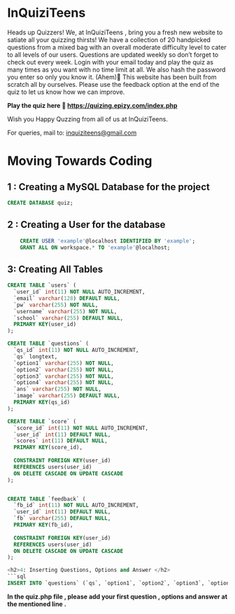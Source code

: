 # InQuiziTeens

Heads up Quizzers! 
We, at InQuiziTeens , bring you a fresh new website to satiate all your quizzing thirsts! We have a collection of 20 handpicked questions from a mixed bag with an overall moderate difficulty level to cater to all levels of our users.  Questions are updated weekly so don’t forget to check out every week. Login with your email today and play the quiz as many times as you want with no time limit at all.  We also hash the password you enter so only you know it. (Ahem)🌚
This website has been built from scratch all by ourselves. Please use the feedback option at the end of the quiz to let us know how we can improve. 

<b>Play the quiz here 🔽
https://quizing.epizy.com/index.php</b>

Wish you Happy Quzzing from all of us at InQuiziTeens.

For queries, mail to: inquiziteens@gmail.com



<h1>Moving Towards Coding</h1>

<h2>1 : Creating a MySQL Database for the project </h2> 

```sql
CREATE DATABASE quiz;
```
<h2>2 : Creating a User for the  database</h2>

```sql
    CREATE USER 'example'@localhost IDENTIFIED BY 'example';
    GRANT ALL ON workspace.* TO 'example'@localhost;
```
<h2>3: Creating All Tables</h2>

```sql
CREATE TABLE `users` (
  `user_id` int(11) NOT NULL AUTO_INCREMENT,
  `email` varchar(128) DEFAULT NULL,
  `pw` varchar(255) NOT NULL,
  `username` varchar(255) NOT NULL,
  `school` varchar(255) DEFAULT NULL,
  PRIMARY KEY(user_id)
);

CREATE TABLE `questions` (
  `qs_id` int(11) NOT NULL AUTO_INCREMENT,
  `qs` longtext,
  `option1` varchar(255) NOT NULL,
  `option2` varchar(255) NOT NULL,
  `option3` varchar(255) NOT NULL,
  `option4` varchar(255) NOT NULL,
  `ans` varchar(255) NOT NULL,
  `image` varchar(255) DEFAULT NULL,
  PRIMARY KEY(qs_id)
);

CREATE TABLE `score` (
  `score_id` int(11) NOT NULL AUTO_INCREMENT,
  `user_id` int(11) DEFAULT NULL,
  `scores` int(11) DEFAULT NULL,
  PRIMARY KEY(score_id),
  
  CONSTRAINT FOREIGN KEY(user_id)
  REFERENCES users(user_id)
  ON DELETE CASCADE ON UPDATE CASCADE
);


CREATE TABLE `feedback` (
  `fb_id` int(11) NOT NULL AUTO_INCREMENT,
  `user_id` int(11) DEFAULT NULL,
  `fb` varchar(255) DEFAULT NULL,
  PRIMARY KEY(fb_id),
  
  CONSTRAINT FOREIGN KEY(user_id)
  REFERENCES users(user_id)
  ON DELETE CASCADE ON UPDATE CASCADE
);

<h2>4: Inserting Questions, Options and Answer </h2>
```sql
INSERT INTO `questions` (`qs`, `option1`, `option2`, `option3`, `option4`, `ans`, `image`) VALUES ('YOUR QS 1','OPTION 1','OPTION 2','OPTION3',' OPTION4 ','ANSWER','IMAGE_URL');
```

<b> In the quiz.php file , please add your first question , options and answer at the mentioned line .</b>
